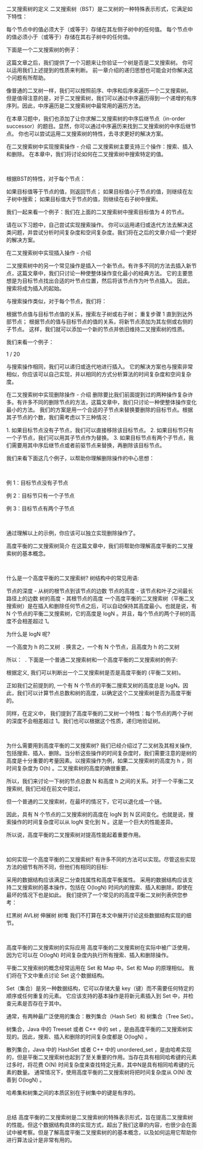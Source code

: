 二叉搜索树的定义
二叉搜索树（BST）是二叉树的一种特殊表示形式，它满足如下特性：

每个节点中的值必须大于（或等于）存储在其左侧子树中的任何值。
每个节点中的值必须小于（或等于）存储在其右子树中的任何值。
 

下面是一个二叉搜索树的例子：



这篇文章之后，我们提供了一个习题来让你验证一个树是否是二叉搜索树。 你可以运用我们上述提到的性质来判断。 前一章介绍的递归思想也可能会对你解决这个问题有所帮助。

像普通的二叉树一样，我们可以按照前序、中序和后序来遍历一个二叉搜索树。 但是值得注意的是，对于二叉搜索树，我们可以通过中序遍历得到一个递增的有序序列。因此，中序遍历是二叉搜索树中最常用的遍历方法。

在本章习题中，我们也添加了让你求解二叉搜索树的中序后继节点（in-order successor）的题目。显然，你可以通过中序遍历来找到二叉搜索树的中序后继节点。 你也可以尝试运用二叉搜索树的特性，去寻求更好的解决方案。




在二叉搜索树中实现搜索操作 - 介绍
二叉搜索树主要支持三个操作：搜索、插入和删除。 在本章中，我们将讨论如何在二叉搜索树中搜索特定的值。

 

根据BST的特性，对于每个节点：

如果目标值等于节点的值，则返回节点；
如果目标值小于节点的值，则继续在左子树中搜索；
如果目标值大于节点的值，则继续在右子树中搜索。
 

我们一起来看一个例子：我们在上面的二叉搜索树中搜索目标值为 4 的节点。

请在以下习题中，自己尝试实现搜索操作。 你可以运用递归或迭代方法去解决这类问题，并尝试分析时间复杂度和空间复杂度。我们将在之后的文章介绍一个更好的解决方案。






在二叉搜索树中实现插入操作 - 介绍


二叉搜索树中的另一个常见操作是插入一个新节点。有许多不同的方法去插入新节点，这篇文章中，我们只讨论一种使整体操作变化最小的经典方法。 
它的主要思想是为目标节点找出合适的叶节点位置，然后将该节点作为叶节点插入。 因此，搜索将成为插入的起始。

与搜索操作类似，对于每个节点，我们将：

根据节点值与目标节点值的关系，搜索左子树或右子树；
重复步骤 1 直到到达外部节点；
根据节点的值与目标节点的值的关系，将新节点添加为其左侧或右侧的子节点。
这样，我们就可以添加一个新的节点并依旧维持二叉搜索树的性质。

我们来看一个例子：


1 / 20

与搜索操作相同，我们可以递归或迭代地进行插入。 它的解决方案也与搜索非常相似，你应该可以自己实现，并以相同的方式分析算法的时间复杂度和空间复杂度。



在二叉搜索树中实现删除操作 - 介绍
删除要比我们前面提到过的两种操作复杂许多。有许多不同的删除节点的方法，这篇文章中，我们只讨论一种使整体操作变化最小的方法。
我们的方案是用一个合适的子节点来替换要删除的目标节点。根据其子节点的个数，我们需考虑以下三种情况：

1. 如果目标节点没有子节点，我们可以直接移除该目标节点。
2. 如果目标节只有一个子节点，我们可以用其子节点作为替换。
3. 如果目标节点有两个子节点，我们需要用其中序后继节点或者前驱节点来替换，再删除该目标节点。
 

我们来看下面这几个例子，以帮助你理解删除操作的中心思想：

 

例 1：目标节点没有子节点



例 2：目标节只有一个子节点



例 3：目标节点有两个子节点


 

通过理解以上的示例，你应该可以独立实现删除操作了。



高度平衡的二叉搜索树简介
在这篇文章中，我们将帮助你理解高度平衡的二叉搜索树的基本概念。

 

什么是一个高度平衡的二叉搜索树?
树结构中的常见用语:

节点的深度 - 从树的根节点到该节点的边数
节点的高度 - 该节点和叶子之间最长路径上的边数
树的高度 - 其根节点的高度
一个高度平衡的二叉搜索树（平衡二叉搜索树）是在插入和删除任何节点之后，可以自动保持其高度最小。也就是说，有 N 个节点的平衡二叉搜索树，它的高度是 logN 。并且，每个节点的两个子树的高度不会相差超过 1。

为什么是 logN 呢?

一个高度为 h 的二叉树 
.
换言之，一个有 N 个节点，且高度为 h 的二叉树

所以： 
.
下面是一个普通二叉搜索树和一个高度平衡的二叉搜索树的例子:



根据定义, 我们可以判断出一个二叉搜索树是否是高度平衡的 (平衡二叉树)。

正如我们之前提到的, 一个有 N 个节点的平衡二搜索叉树的高度总是 logN。因此，我们可以计算节点总数和树的高度，以确定这个二叉搜索树是否为高度平衡的。

同样，在定义中， 我们提到了高度平衡的二叉树一个特性：每个节点的两个子树的深度不会相差超过 1。我们也可以根据这个性质，递归地验证树。

 

为什么需要用到高度平衡的二叉搜索树?
我们已经介绍过了二叉树及其相关操作, 包括搜索、插入、删除。当分析这些操作的时间复杂度时，我们需要注意的是树的高度是十分重要的考量因素。以搜索操作为例，如果二叉搜索树的高度为 h ，则时间复杂度为 O(h) 。二叉搜索树的高度的确很重要。

所以，我们来讨论一下树的节点总数 N 和高度 h 之间的关系。对于一个平衡二叉搜索树, 我们已经在前文中提过，

但一个普通的二叉搜索树，在最坏的情况下，它可以退化成一个链。

因此，具有 N 个节点的二叉搜索树的高度在 logN 到 N 区间变化。也就是说，搜索操作的时间复杂度可以从 logN 变化到 N 。这是一个巨大的性能差异。

所以说，高度平衡的二叉搜索树对提高性能起着重要作用。

 

如何实现一个高度平衡的二叉搜索树?
有许多不同的方法可以实现。尽管这些实现方法的细节有所不同，但他们有相同的目标:

采用的数据结构应该满足二分查找属性和高度平衡属性。
采用的数据结构应该支持二叉搜索树的基本操作，包括在 O(logN) 时间内的搜索、插入和删除，即使在最坏的情况下也是如此。
我们提供了一个常见的的高度平衡二叉树列表供您参考：

红黑树
AVL树
伸展树
树堆
我们不打算在本文中展开讨论这些数据结构实现的细节。

 

高度平衡的二叉搜索树的实际应用
高度平衡的二叉搜索树在实际中被广泛使用，因为它可以在 O(logN) 时间复杂度内执行所有搜索、插入和删除操作。

平衡二叉搜索树的概念经常运用在 Set 和 Map 中。Set 和 Map 的原理相似。 我们将在下文中重点讨论 Set 这个数据结构。

Set（集合）是另一种数据结构，它可以存储大量 key（键）而不需要任何特定的顺序或任何重复的元素。 它应该支持的基本操作是将新元素插入到 Set 中，并检查元素是否存在于其中。

通常，有两种最广泛使用的集合：散列集合（Hash Set）和 树集合（Tree Set）。

树集合，Java 中的 Treeset 或者 C++ 中的 set ，是由高度平衡的二叉搜索树实现的。因此，搜索、插入和删除的时间复杂度都是 O(logN) 。

散列集合，Java 中的 HashSet 或者 C++ 中的 unordered_set ，是由哈希实现的，但是平衡二叉搜索树也起到了至关重要的作用。当存在具有相同哈希键的元素过多时，将花费 O(N) 时间复杂度来查找特定元素，其中N是具有相同哈希键的元素的数量。 通常情况下，使用高度平衡的二叉搜索树将把时间复杂度从 O(N) 改善到 O(logN) 。

哈希集和树集之间的本质区别在于树集中的键是有序的。

 

总结
高度平衡的二叉搜索树是二叉搜索树的特殊表示形式，旨在提高二叉搜索树的性能。但这个数据结构具体的实现方式，超出了我们这章的内容，也很少会在面试中被考察。但是了解高度平衡二叉搜索树的的基本概念，以及如何运用它帮助你进行算法设计是非常有用的。



